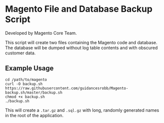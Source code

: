 # Magento File and Database Backup Script

Developed by Magento Core Team.

This script will create two files containing the Magento code and database.  The database will be dumped without log table contents and with obscured customer data.

## Example Usage

    cd /path/to/magento
    curl -O backup.sh https://raw.githubusercontent.com/guidancesrobb/Magento-backup.sh/master/backup.sh
    chmod +x backup.sh
    ./backup.sh
    
This will create a `.tar.gz` and `.sql.gz` with long, randomly generated names in the root of the application.



